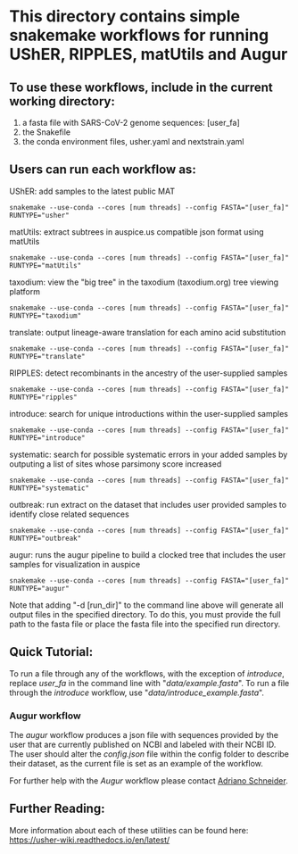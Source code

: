 # This directory contains simple snakemake workflows for running UShER, RIPPLES, matUtils and Augur

## To use these workflows, include in the current working directory:

1. a fasta file with SARS-CoV-2 genome sequences: [user_fa]
2. the Snakefile
3. the conda environment files, usher.yaml and nextstrain.yaml

## Users can run each workflow as:

UShER: add samples to the latest public MAT

    snakemake --use-conda --cores [num threads] --config FASTA="[user_fa]" RUNTYPE="usher"

matUtils: extract subtrees in auspice.us compatible json format using matUtils

    snakemake --use-conda --cores [num threads] --config FASTA="[user_fa]" RUNTYPE="matUtils"
    
taxodium: view the "big tree" in the taxodium (taxodium.org) tree viewing platform

    snakemake --use-conda --cores [num threads] --config FASTA="[user_fa]" RUNTYPE="taxodium" 
    
translate: output lineage-aware translation for each amino acid substitution

    snakemake --use-conda --cores [num threads] --config FASTA="[user_fa]" RUNTYPE="translate" 

RIPPLES: detect recombinants in the ancestry of the user-supplied samples

    snakemake --use-conda --cores [num threads] --config FASTA="[user_fa]" RUNTYPE="ripples"
    
introduce: search for unique introductions within the user-supplied samples

    snakemake --use-conda --cores [num threads] --config FASTA="[user_fa]" RUNTYPE="introduce"

systematic: search for possible systematic errors in your added samples by outputing a list of sites whose parsimony score increased

    snakemake --use-conda --cores [num threads] --config FASTA="[user_fa]" RUNTYPE="systematic"

outbreak: run extract on the dataset that includes user provided samples to identify close related sequences

    snakemake --use-conda --cores [num threads] --config FASTA="[user_fa]" RUNTYPE="outbreak"

augur: runs the augur pipeline to build a clocked tree that includes the user samples for visualization in auspice

    snakemake --use-conda --cores [num threads] --config FASTA="[user_fa]" RUNTYPE="augur"
    
Note that adding "-d [run_dir]" to the command line above will generate all output files in the specified directory. To do this, you must provide the full path to the fasta file or place the fasta file into the specified run directory. 

## Quick Tutorial:

To run a file through any of the workflows, with the exception of _introduce_, replace _user_fa_ in the command line with "_data/example.fasta_". To run a file through the _introduce_ workflow, use "_data/introduce_example.fasta_".

### Augur workflow

The _augur_ workflow produces a json file with sequences provided by the user that are currently published on NCBI and labeled with their NCBI ID. The user should alter the _config.json_ file within the config folder to describe their dataset, as the current file is set as an example of the workflow.

For further help with the _Augur_ workflow please contact [Adriano Schneider](mailto:adeberna@ucsc.edu).

## Further Reading:

More information about each of these utilities can be found here: https://usher-wiki.readthedocs.io/en/latest/
